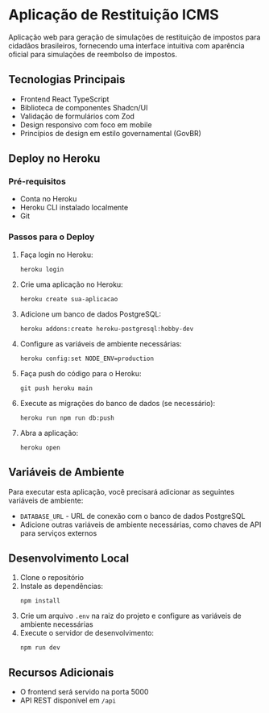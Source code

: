 # Aplicação de Restituição ICMS

Aplicação web para geração de simulações de restituição de impostos para cidadãos brasileiros, fornecendo uma interface intuitiva com aparência oficial para simulações de reembolso de impostos.

## Tecnologias Principais

- Frontend React TypeScript
- Biblioteca de componentes Shadcn/UI
- Validação de formulários com Zod
- Design responsivo com foco em mobile
- Princípios de design em estilo governamental (GovBR)

## Deploy no Heroku

### Pré-requisitos

- Conta no Heroku
- Heroku CLI instalado localmente
- Git

### Passos para o Deploy

1. Faça login no Heroku:
   ```
   heroku login
   ```

2. Crie uma aplicação no Heroku:
   ```
   heroku create sua-aplicacao
   ```

3. Adicione um banco de dados PostgreSQL:
   ```
   heroku addons:create heroku-postgresql:hobby-dev
   ```

4. Configure as variáveis de ambiente necessárias:
   ```
   heroku config:set NODE_ENV=production
   ```

5. Faça push do código para o Heroku:
   ```
   git push heroku main
   ```

6. Execute as migrações do banco de dados (se necessário):
   ```
   heroku run npm run db:push
   ```

7. Abra a aplicação:
   ```
   heroku open
   ```

## Variáveis de Ambiente

Para executar esta aplicação, você precisará adicionar as seguintes variáveis de ambiente:

- `DATABASE_URL` - URL de conexão com o banco de dados PostgreSQL
- Adicione outras variáveis de ambiente necessárias, como chaves de API para serviços externos

## Desenvolvimento Local

1. Clone o repositório
2. Instale as dependências:
   ```
   npm install
   ```
3. Crie um arquivo `.env` na raiz do projeto e configure as variáveis de ambiente necessárias
4. Execute o servidor de desenvolvimento:
   ```
   npm run dev
   ```

## Recursos Adicionais

- O frontend será servido na porta 5000
- API REST disponível em `/api`